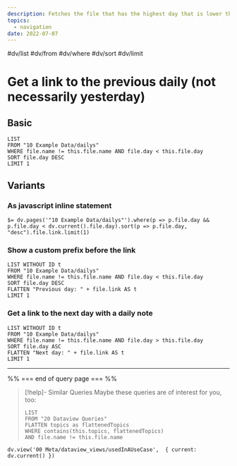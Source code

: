 ```yaml
---
description: Fetches the file that has the highest day that is lower than the current files day in order to get the previous day
topics:
  - navigation
date: 2022-07-07
---
```

#dv/list #dv/from #dv/where #dv/sort #dv/limit 

# Get a link to the previous daily (not necessarily yesterday)

## Basic 

```dataview
LIST
FROM "10 Example Data/dailys"
WHERE file.name != this.file.name AND file.day < this.file.day
SORT file.day DESC
LIMIT 1
```

## Variants

### As javascript inline statement

`$= dv.pages('"10 Example Data/dailys"').where(p => p.file.day && p.file.day < dv.current().file.day).sort(p => p.file.day, "desc").file.link.limit(1)`

### Show a custom prefix before the link

```dataview
LIST WITHOUT ID t
FROM "10 Example Data/dailys"
WHERE file.name != this.file.name AND file.day < this.file.day
SORT file.day DESC
FLATTEN "Previous day: " + file.link AS t
LIMIT 1
```

### Get a link to the next day with a daily note

```dataview
LIST WITHOUT ID t
FROM "10 Example Data/dailys"
WHERE file.name != this.file.name AND file.day > this.file.day
SORT file.day ASC
FLATTEN "Next day: " + file.link AS t
LIMIT 1
```

---
%% === end of query page === %%
> [!help]- Similar Queries
> Maybe these queries are of interest for you, too:
> ```dataview
> LIST
> FROM "20 Dataview Queries"
> FLATTEN topics as flattenedTopics
> WHERE contains(this.topics, flattenedTopics)
> AND file.name != this.file.name
> ```

```dataviewjs
dv.view('00 Meta/dataview_views/usedInAUseCase',  { current: dv.current() })
```